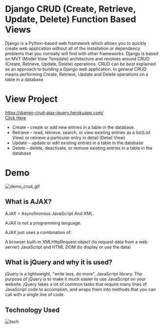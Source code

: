 # Django CRUD (Create, Retrieve, Update, Delete) Function Based Views
Django is a Python-based web framework which allows you to quickly create web application without all of the installation or dependency problems that you normally will find with other frameworks. Django is based on MVT (Model View Template) architecture and revolves around CRUD (Create, Retrieve, Update, Delete) operations. CRUD can be best explained as an approach to building a Django web application. In general CRUD means performing Create, Retrieve, Update and Delete operations on a table in a database

# View Project 
https://django-crud-ajax-jquery.herokuapp.com/ <br>
<a href="https://django-crud-ajax-jquery.herokuapp.com/">Click Here</a>
* Create – create or add new entries in a table in the database. 
* Retrieve – read, retrieve, search, or view existing entries as a list(List View) or retrieve a particular entry in detail (Detail View) 
* Update – update or edit existing entries in a table in the database 
* Delete – delete, deactivate, or remove existing entries in a table in the database

# Demo
![demo_crud_gif](https://user-images.githubusercontent.com/67781881/125621374-267ea588-24d7-478f-9b77-aea3c0fa396c.gif)
## What is AJAX?
AJAX = Asynchronous JavaScript And XML.

AJAX is not a programming language.

AJAX just uses a combination of:

A browser built-in XMLHttpRequest object (to request data from a web server)
JavaScript and HTML DOM (to display or use the data)

## What is jQuery and why it is used?

jQuery is a lightweight, "write less, do more", JavaScript library. The purpose of jQuery is to make it much easier to use JavaScript on your website. jQuery takes a lot of common tasks that require many lines of JavaScript code to accomplish, and wraps them into methods that you can call with a single line of code.
## Technology Used
![tech](https://user-images.githubusercontent.com/67781881/125622234-e49e7776-8de0-4522-a61f-306710fa1d5d.gif)



